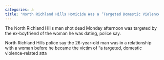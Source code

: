 ```yaml
---
categories: a
title: "North Richland Hills Homicide Was a ‘Targeted Domestic ViolenceRelated Attack Police"
---
```


The North Richland Hills man shot dead Monday afternoon was targeted by the ex-boyfriend of the woman he was dating, police say.



North Richland Hills police say the 26-year-old man was in a relationship with a woman before he became the victim of &#8220;a targeted, domestic violence-related atta